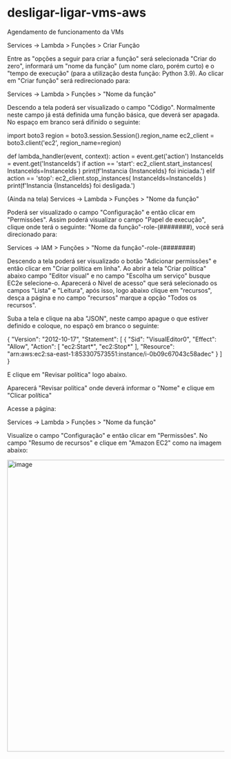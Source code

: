 # desligar-ligar-vms-aws
Agendamento de funcionamento da VMs

Services -> Lambda > Funções > Criar Função

Entre as "opções a seguir para criar a função" será selecionada "Criar do zero", informará um "nome da função" (um nome claro, porém curto) e o "tempo de execução" (para a utilização desta função: Python 3.9). Ao clicar em "Criar função" será redirecionado para:

Services -> Lambda > Funções > "Nome da função"

Descendo a tela poderá ser visualizado o campo "Código". Normalmente neste campo já está definida uma função básica, que deverá ser apagada. No espaço em branco será difinido o seguinte:

import boto3
region = boto3.session.Session().region_name
ec2_client = boto3.client('ec2', region_name=region)

def lambda_handler(event, context):
    action = event.get('action')
    InstanceIds = event.get('InstanceIds')
    if action == 'start':
        ec2_client.start_instances(
            InstanceIds=InstanceIds
            )
        print(f'Instancia {InstanceIds} foi iniciada.')
    elif action == 'stop':
        ec2_client.stop_instances(
            InstanceIds=InstanceIds
            )
        print(f'Instancia {InstanceIds} foi desligada.')   
       
(Ainda na tela) Services -> Lambda > Funções > "Nome da função" 

Poderá ser visualizado o campo "Configuração" e então clicar em "Permissões". Assim poderá visualizar o campo "Papel de execução", clique onde terá o seguinte: "Nome da função"-role-(########), você será direcionado para:

Services -> IAM > Funções > "Nome da função"-role-(########)

Descendo a tela poderá ser visualizado o botão "Adicionar permissões" e então clicar em "Criar política em linha". 
Ao abrir a tela "Criar política" abaixo campo "Editor visual" e no campo "Escolha um serviço" busque  EC2e selecione-o.
Aparecerá o Nivel de acesso" que será selecionado os campos "Lista" e "Leitura", após isso, logo abaixo clique em "recursos", desça a página e no campo "recursos" marque a opção "Todos os recursos".

Suba a tela e clique na aba "JSON", neste campo apague o que estiver definido e coloque, no espaçõ em branco o seguinte:

{
    "Version": "2012-10-17",
    "Statement": [
        {
            "Sid": "VisualEditor0",
            "Effect": "Allow",
            "Action": [
                "ec2:Start*",
                "ec2:Stop*"
            ],
            "Resource": "arn:aws:ec2:sa-east-1:853307573551:instance/i-0b09c67043c58adec"
        }
    ]
}

E clique em "Revisar política" logo abaixo.

Aparecerá "Revisar política" onde deverá informar o "Nome" e clique em "Clicar política"

Acesse a página:

Services -> Lambda > Funções > "Nome da função" 

Visualize o campo "Configuração" e então clicar em "Permissões". No campo "Resumo de recursos" e clique em "Amazon EC2" como na imagem abaixo:

<img width="676" alt="image" src="https://user-images.githubusercontent.com/112088274/186745245-4d65a472-7620-4406-a273-d603be2b13a1.png">



